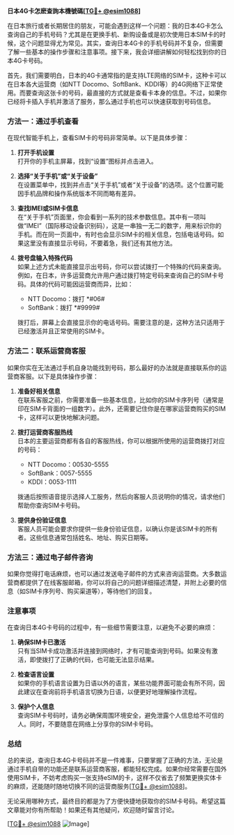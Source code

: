 **日本4G卡怎麽查詢本機號碼[[TG💪+ @esim1088](https://t.me/s/esim1088)]**

在日本旅行或者长期居住的朋友，可能会遇到这样一个问题：我的日本4G卡怎么查询自己的手机号码？尤其是在更换手机、新购设备或是初次使用日本SIM卡的时候，这个问题显得尤为常见。其实，查询日本4G卡的手机号码并不复杂，但需要了解一些基本的操作步骤和注意事项。接下来，我会详细讲解如何轻松找到你的日本4G卡号码。

首先，我们需要明白，日本的4G卡通常指的是支持LTE网络的SIM卡，这种卡可以在日本各大运营商（如NTT Docomo、SoftBank、KDDI等）的4G网络下正常使用。而要查询这张卡的号码，最直接的方式就是查看卡本身的信息。不过，如果你已经将卡插入手机并激活了服务，那么通过手机也可以快速获取到号码信息。

### 方法一：通过手机查看

在现代智能手机上，查看SIM卡的号码非常简单。以下是具体步骤：

1. **打开手机设置**  
   打开你的手机主屏幕，找到“设置”图标并点击进入。

2. **选择“关于手机”或“关于设备”**  
   在设置菜单中，找到并点击“关于手机”或者“关于设备”的选项。这个位置可能因手机品牌和操作系统版本不同而略有差异。

3. **查找IMEI或SIM卡信息**  
   在“关于手机”页面里，你会看到一系列的技术参数信息。其中有一项叫做“IMEI”（国际移动设备识别码），这是一串独一无二的数字，用来标识你的手机。而在同一页面中，有时也会显示SIM卡的相关信息，包括电话号码。如果这里没有直接显示号码，不要着急，我们还有其他方法。

4. **拨号盘输入特殊代码**  
   如果上述方式未能直接显示出号码，你可以尝试拨打一个特殊的代码来查询。例如，在日本，许多运营商允许用户通过拨打特定号码来查询自己的SIM卡号码。具体的代码可能因运营商而异，比如：
   - NTT Docomo：拨打 *#06#
   - SoftBank：拨打 *#9999#

   拨打后，屏幕上会直接显示你的电话号码。需要注意的是，这种方法只适用于已经激活并且正常使用的SIM卡。

### 方法二：联系运营商客服

如果你实在无法通过手机自身功能找到号码，那么最好的办法就是直接联系你的运营商客服。以下是具体操作步骤：

1. **准备好相关信息**  
   在联系客服之前，你需要准备一些基本信息，比如你的SIM卡序列号（通常是印在SIM卡背面的一组数字）。此外，还需要记住你是在哪家运营商购买的SIM卡，这样可以更快地解决问题。

2. **拨打运营商客服热线**  
   日本的主要运营商都有各自的客服热线，你可以根据所使用的运营商拨打对应的号码：
   - NTT Docomo：00530-5555
   - SoftBank：0057-5555
   - KDDI：0053-1111

   拨通后按照语音提示选择人工服务，然后向客服人员说明你的情况，请求他们帮助你查询SIM卡号码。

3. **提供身份验证信息**  
   客服人员可能会要求你提供一些身份验证信息，以确认你是该SIM卡的所有者。这些信息通常包括姓名、地址、购买日期等。

### 方法三：通过电子邮件咨询

如果你觉得打电话麻烦，也可以通过发送电子邮件的方式来咨询运营商。大多数运营商都提供了在线客服邮箱，你可以将自己的问题详细描述清楚，并附上必要的信息（如SIM卡序列号、购买渠道等），等待他们的回复。

### 注意事项

在查询日本4G卡号码的过程中，有一些细节需要注意，以避免不必要的麻烦：

1. **确保SIM卡已激活**  
   只有当SIM卡成功激活并连接到网络时，才有可能查询到号码。如果没有激活，即使拨打了正确的代码，也可能无法显示结果。

2. **检查语言设置**  
   如果你的手机语言设置为日语以外的语言，某些功能界面可能会有所不同，因此建议在查询前将手机语言切换为日语，以便更好地理解操作流程。

3. **保护个人信息**  
   查询SIM卡号码时，请务必确保周围环境安全，避免泄露个人信息给不可信的人。同时，不要随意在网络上分享你的SIM卡号码。

### 总结

总的来说，查询日本4G卡号码并不是一件难事，只要掌握了正确的方法，无论是通过手机自带的功能还是联系运营商客服，都能轻松完成。如果你经常需要在国外使用SIM卡，不妨考虑购买一张支持eSIM的卡，这样不仅省去了频繁更换实体卡的麻烦，还能随时随地切换不同的运营商服务[[TG💪+ @esim1088](https://t.me/s/esim1088)]。

无论采用哪种方式，最终目的都是为了方便快捷地获取你的SIM卡号码。希望这篇文章能对你有所帮助！如果还有其他疑问，欢迎随时留言讨论。

[[TG💪+ @esim1088](https://t.me/s/esim1088) ![Image](https://i.postimg.cc/4NQfJmqS/Snipaste-2025-05-13-00-14-12.png)]